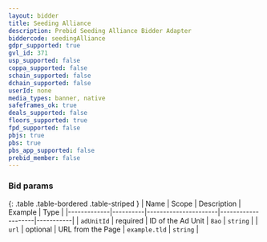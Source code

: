 ```yaml
---
layout: bidder
title: Seeding Alliance
description: Prebid Seeding Alliance Bidder Adapter
biddercode: seedingAlliance
gdpr_supported: true
gvl_id: 371 
usp_supported: false
coppa_supported: false
schain_supported: false
dchain_supported: false
userId: none
media_types: banner, native
safeframes_ok: true
deals_supported: false
floors_supported: true
fpd_supported: false
pbjs: true
pbs: true
pbs_app_supported: false
prebid_member: false
---
```


### Bid params

{: .table .table-bordered .table-striped }
| Name        | Scope    | Description          | Example            | Type      |
|-------------|----------|----------------------|--------------------|-----------|
| `adUnitId`  | required | ID of the Ad Unit    | `8ao`              | `string`  |
| `url`       | optional | URL from the Page    | `example.tld`      | `string`  |

